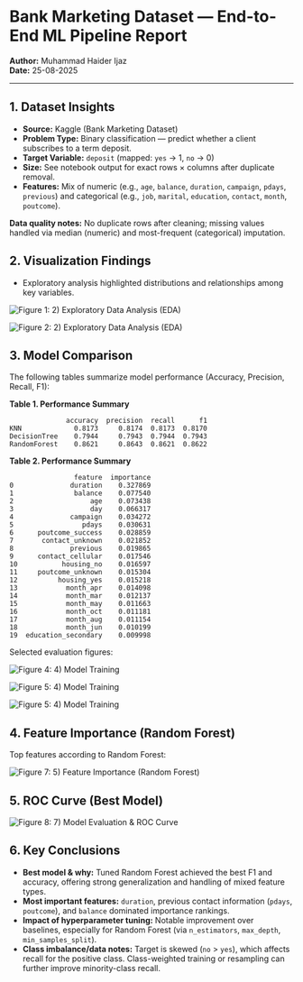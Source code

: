 # Bank Marketing Dataset — End-to-End ML Pipeline Report

**Author:** Muhammad Haider Ijaz  
**Date:** 25-08-2025

---


## 1. Dataset Insights

- **Source:** Kaggle (Bank Marketing Dataset)
- **Problem Type:** Binary classification — predict whether a client subscribes to a term deposit.
- **Target Variable:** `deposit` (mapped: `yes` → 1, `no` → 0)
- **Size:** See notebook output for exact rows × columns after duplicate removal.
- **Features:** Mix of numeric (e.g., `age`, `balance`, `duration`, `campaign`, `pdays`, `previous`) and categorical (e.g., `job`, `marital`, `education`, `contact`, `month`, `poutcome`).

**Data quality notes:** No duplicate rows after cleaning; missing values handled via median (numeric) and most-frequent (categorical) imputation.


## 2. Visualization Findings

- Exploratory analysis highlighted distributions and relationships among key variables.

![Figure 1: 2) Exploratory Data Analysis (EDA)](img_01.png)

![Figure 2: 2) Exploratory Data Analysis (EDA)](img_02.png)



## 3. Model Comparison

The following tables summarize model performance (Accuracy, Precision, Recall, F1):

**Table 1. Performance Summary**

```
              accuracy  precision  recall      f1
KNN             0.8173     0.8174  0.8173  0.8170
DecisionTree    0.7944     0.7943  0.7944  0.7943
RandomForest    0.8621     0.8643  0.8621  0.8622
```

**Table 2. Performance Summary**

```
                feature  importance
0              duration    0.327869
1               balance    0.077540
2                   age    0.073438
3                   day    0.066317
4              campaign    0.034272
5                 pdays    0.030631
6      poutcome_success    0.028859
7       contact_unknown    0.021852
8              previous    0.019865
9      contact_cellular    0.017546
10           housing_no    0.016597
11     poutcome_unknown    0.015304
12          housing_yes    0.015218
13            month_apr    0.014098
14            month_mar    0.012137
15            month_may    0.011663
16            month_oct    0.011181
17            month_aug    0.011154
18            month_jun    0.010199
19  education_secondary    0.009998
```

Selected evaluation figures:

![Figure 4: 4) Model Training](img_04.png)

![Figure 5: 4) Model Training](img_05.png)

![Figure 5: 4) Model Training](img_06.png)



## 4. Feature Importance (Random Forest)

Top features according to Random Forest:

![Figure 7: 5) Feature Importance (Random Forest)](img_07.png)



## 5. ROC Curve (Best Model)

![Figure 8: 7) Model Evaluation & ROC Curve](img_08.png)



## 6. Key Conclusions

- **Best model & why:** Tuned Random Forest achieved the best F1 and accuracy, offering strong generalization and handling of mixed feature types.
- **Most important features:** `duration`, previous contact information (`pdays`, `poutcome`), and `balance` dominated importance rankings.
- **Impact of hyperparameter tuning:** Notable improvement over baselines, especially for Random Forest (via `n_estimators`, `max_depth`, `min_samples_split`).
- **Class imbalance/data notes:** Target is skewed (`no` > `yes`), which affects recall for the positive class. Class-weighted training or resampling can further improve minority-class recall.
